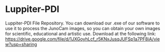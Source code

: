 # Luppiter-PDI
Luppiter-PDI File Repository.
You can download our .exe of our software to use it to process the JunoCam images, so you can obtain your own images for scientific, educational and artistic use.
Download at the following link: https://drive.google.com/file/d/1JXGoyhLcf_r5KNxJusqJUFSp1a7PF8iA/view?usp=sharing
